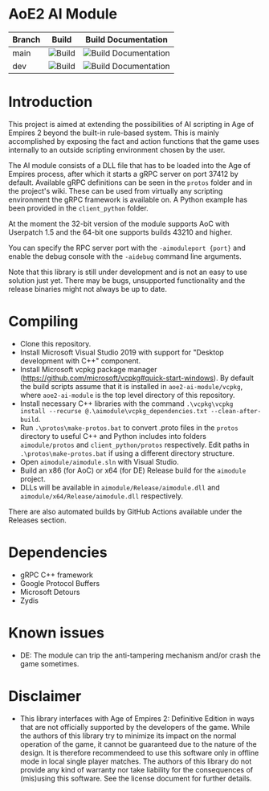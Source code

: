 # AoE2 AI Module

| Branch        | Build         | Build Documentation |
| ------------- | ------------- | ------------------- |
| main          | ![Build](https://github.com/FLWL/aoe2-ai-module/workflows/Build/badge.svg?branch=main) | ![Build Documentation](https://github.com/FLWL/aoe2-ai-module/workflows/Build%20Documentation/badge.svg?branch=main)  |
| dev           | ![Build](https://github.com/FLWL/aoe2-ai-module/workflows/Build/badge.svg?branch=dev) | ![Build Documentation](https://github.com/FLWL/aoe2-ai-module/workflows/Build%20Documentation/badge.svg?branch=dev)  |

# Introduction
This project is aimed at extending the possibilities of AI scripting in Age of Empires 2 beyond the built-in rule-based system. This is mainly accomplished by exposing the fact and action functions that the game uses internally to an outside scripting environment chosen by the user.

The AI module consists of a DLL file that has to be loaded into the Age of Empires process, after which it starts a gRPC server on port 37412 by default. Available gRPC definitions can be seen in the `protos` folder and in the project's wiki. These can be used from virtually any scripting environment the gRPC framework is available on. A Python example has been provided in the `client_python` folder.

At the moment the 32-bit version of the module supports AoC with Userpatch 1.5 and the 64-bit one supports builds 43210 and higher.

You can specify the RPC server port with the `-aimoduleport {port}` and enable the debug console with the `-aidebug` command line arguments.

Note that this library is still under development and is not an easy to use solution just yet. There may be bugs, unsupported functionality and the release binaries might not always be up to date.

# Compiling
* Clone this repository.
* Install Microsoft Visual Studio 2019 with support for "Desktop development with C++" component.
* Install Microsoft vcpkg package manager (https://github.com/microsoft/vcpkg#quick-start-windows). By default the build scripts assume that it is installed in `aoe2-ai-module/vcpkg`, where `aoe2-ai-module` is the top level directory of this repository.
* Install necessary C++ libraries with the command `.\vcpkg\vcpkg install --recurse @.\aimodule\vcpkg_dependencies.txt --clean-after-build`.
* Run `.\protos\make-protos.bat` to convert .proto files in the `protos` directory to useful C++ and Python includes into folders `aimodule/protos` and `client_python/protos` respectively. Edit paths in `.\protos\make-protos.bat` if using a different directory structure.
* Open `aimodule/aimodule.sln` with Visual Studio.
* Build an x86 (for AoC) or x64 (for DE) Release build for the `aimodule` project.
* DLLs will be available in `aimodule/Release/aimodule.dll` and `aimodule/x64/Release/aimodule.dll` respectively.

There are also automated builds by GitHub Actions available under the Releases section.

# Dependencies
* gRPC C++ framework
* Google Protocol Buffers
* Microsoft Detours
* Zydis

# Known issues
* DE: The module can trip the anti-tampering mechanism and/or crash the game sometimes.

# Disclaimer
* This library interfaces with Age of Empires 2: Definitive Edition in ways that are not officially supported by the developers of the game. While the authors of this library try to minimize its impact on the normal operation of the game, it cannot be guaranteed due to the nature of the design. It is therefore recommendeed to use this software only in offline mode in local single player matches. The authors of this library do not provide any kind of warranty nor take liability for the consequences of (mis)using this software. See the license document for further details.
